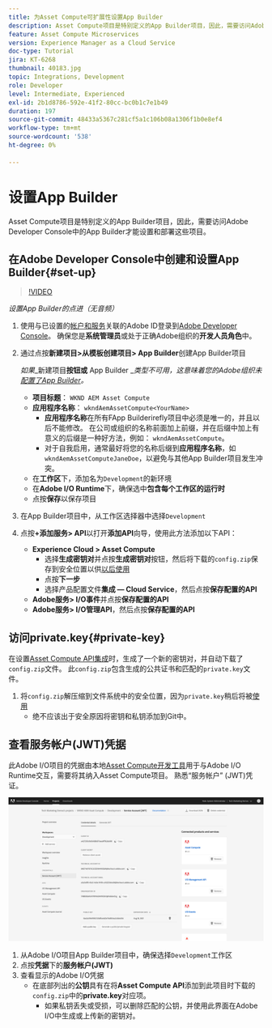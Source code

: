 ```yaml
---
title: 为Asset Compute可扩展性设置App Builder
description: Asset Compute项目是特别定义的App Builder项目，因此，需要访问Adobe Developer Console中的App Builder才能设置和部署这些项目。
feature: Asset Compute Microservices
version: Experience Manager as a Cloud Service
doc-type: Tutorial
jira: KT-6268
thumbnail: 40183.jpg
topic: Integrations, Development
role: Developer
level: Intermediate, Experienced
exl-id: 2b1d8786-592e-41f2-80cc-bc0b1c7e1b49
duration: 197
source-git-commit: 48433a5367c281cf5a1c106b08a1306f1b0e8ef4
workflow-type: tm+mt
source-wordcount: '538'
ht-degree: 0%

---
```


# 设置App Builder

Asset Compute项目是特别定义的App Builder项目，因此，需要访问Adobe Developer Console中的App Builder才能设置和部署这些项目。

## 在Adobe Developer Console中创建和设置App Builder{#set-up}

>[!VIDEO](https://video.tv.adobe.com/v/40183?quality=12&learn=on)

_设置App Builder的点进（无音频）_

1. 使用与已设置的[帐户和服务](./accounts-and-services.md)关联的Adobe ID登录到[Adobe Developer Console](https://console.adobe.io)。 确保您是&#x200B;__系统管理员__&#x200B;或处于正确Adobe组织的&#x200B;__开发人员角色__&#x200B;中。
1. 通过点按&#x200B;__新建项目>从模板创建项目> App Builder__&#x200B;创建App Builder项目

   _如果__&#x200B;新建项目&#x200B;__按钮或__ App Builder __类型不可用，这意味着您的Adobe组织未[配置了App Builder](#request-adobe-project-app-builder)。_

   + __项目标题__： `WKND AEM Asset Compute`
   + __应用程序名称__： `wkndAemAssetCompute<YourName>`
      + __应用程序名称__&#x200B;在所有FApp Builderirefly项目中必须是唯一的，并且以后不能修改。 在公司或组织的名称前面加上前缀，并在后缀中加上有意义的后缀是一种好方法，例如： `wkndAemAssetCompute`。
      + 对于自我启用，通常最好将您的名称后缀到&#x200B;__应用程序名称__，如`wkndAemAssetComputeJaneDoe`，以避免与其他App Builder项目发生冲突。
   + 在&#x200B;__工作区__&#x200B;下，添加名为`Development`的新环境
   + 在&#x200B;__Adobe I/O Runtime__&#x200B;下，确保选中&#x200B;__包含每个工作区的运行时__
   + 点按&#x200B;__保存__&#x200B;以保存项目
1. 在App Builder项目中，从工作区选择器中选择`Development`
1. 点按&#x200B;__+添加服务> API__&#x200B;以打开&#x200B;__添加API__&#x200B;向导，使用此方法添加以下API：

   + __Experience Cloud > Asset Compute__
      + 选择&#x200B;__生成密钥对__&#x200B;并点按&#x200B;__生成密钥对__&#x200B;按钮，然后将下载的`config.zip`保存到安全位置以供[以后使用](#private-key)
      + 点按&#x200B;__下一步__
      + 选择产品配置文件&#x200B;__集成 — Cloud Service__，然后点按&#x200B;__保存配置的API__
   + __Adobe服务> I/O事件__&#x200B;并点按&#x200B;__保存配置的API__
   + __Adobe服务> I/O管理API__，然后点按&#x200B;__保存配置的API__

## 访问private.key{#private-key}

在设置[Asset Compute API集成](#set-up)时，生成了一个新的密钥对，并自动下载了`config.zip`文件。 此`config.zip`包含生成的公共证书和匹配的`private.key`文件。

1. 将`config.zip`解压缩到文件系统中的安全位置，因为`private.key`稍后将被[使用](../develop/environment-variables.md)
   + 绝不应该出于安全原因将密钥和私钥添加到Git中。

## 查看服务帐户(JWT)凭据

此Adobe I/O项目的凭据由本地[Asset Compute开发工具](../develop/development-tool.md)用于与Adobe I/O Runtime交互，需要将其纳入Asset Compute项目。 熟悉“服务帐户” (JWT)凭证。

![Adobe Developer服务帐户凭据](./assets/app-builder/service-account.png)

1. 从Adobe I/O项目App Builder项目中，确保选择`Development`工作区
1. 点按&#x200B;__凭据__&#x200B;下的&#x200B;__服务帐户(JWT)__
1. 查看显示的Adobe I/O凭据
   + 在底部列出的&#x200B;__公钥__&#x200B;具有在将&#x200B;__Asset Compute API__&#x200B;添加到此项目时下载的`config.zip`中的&#x200B;__private.key__&#x200B;对应项。
      + 如果私钥丢失或受损，可以删除匹配的公钥，并使用此界面在Adobe I/O中生成或上传新的密钥对。
